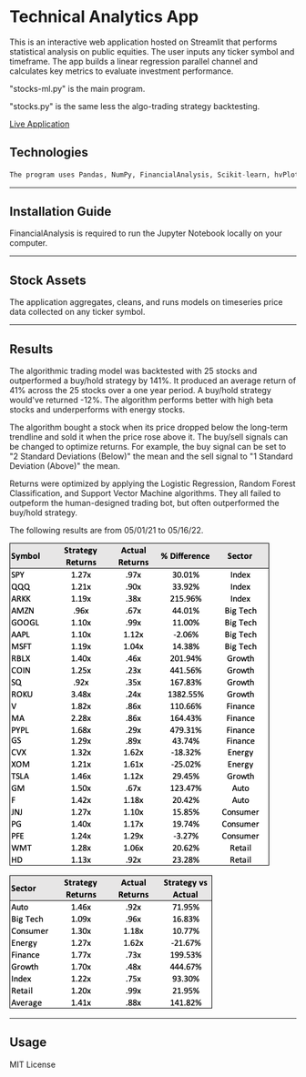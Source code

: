 # Technical Analytics App

This is an interactive web application hosted on Streamlit that performs statistical analysis on public equities. The user inputs any ticker symbol and timeframe. The app builds a linear regression parallel channel and calculates key metrics to evaluate investment performance.

"stocks-ml.py" is the main program. 

"stocks.py" is the same less the algo-trading strategy backtesting.

[Live Application](https://share.streamlit.io/pac1226/stock-analytics-app/main/stocks-ml.py)


## Technologies

```python
The program uses Pandas, NumPy, FinancialAnalysis, Scikit-learn, hvPlot, Matplotlib, and sevaral custom built functions. 
```
---

## Installation Guide

FinancialAnalysis is required to run the Jupyter Notebook locally on your computer.

---

## Stock Assets

The application aggregates, cleans, and runs models on timeseries price data collected on any ticker symbol.

---

## Results

The algorithmic trading model was backtested with 25 stocks and outperformed a buy/hold strategy by 141%. It produced an average return of 41% across the 25 stocks over a one year period. A buy/hold strategy would've returned -12%. The algorithm performs better with high beta stocks and underperforms with energy stocks.

The algorithm bought a stock when its price dropped below the long-term trendline and sold it when the price rose above it. The buy/sell signals can be changed to optimize returns. For example, the buy signal can be set to "2 Standard Deviations (Below)" the mean and the sell signal to "1 Standard Deviation (Above)" the mean.

Returns were optimized by applying the Logistic Regression, Random Forest Classification, and Support Vector Machine algorithms. They all failed to outpeform the human-designed trading bot, but often outperformed the buy/hold strategy.

The following results are from 05/01/21 to 05/16/22.

![Stock Performance](images/stock_performance.png)

![Sector Performance](images/sector_performance.png)

---

## Usage

MIT License
